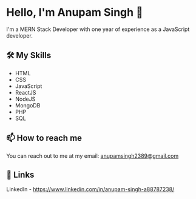 # Hello, I'm Anupam Singh 👋

I'm a MERN Stack Developer with one year of experience as a JavaScript developer. 

## 🛠️ My Skills
- HTML
- CSS
- JavaScript
- ReactJS
- NodeJS
- MongoDB
- PHP
- SQL

## 📫 How to reach me
You can reach out to me at my email: anupamsingh2389@gmail.com

## 🔗 Links
LinkedIn - https://www.linkedin.com/in/anupam-singh-a88787238/


<!--
**anupam-singh88/anupam-singh88** is a ✨ _special_ ✨ repository because its `README.md` (this file) appears on your GitHub profile.

Here are some ideas to get you started:

- 🔭 I’m currently working on ...
- 🌱 I’m currently learning ...
- 👯 I’m looking to collaborate on ...
- 🤔 I’m looking for help with ...
- 💬 Ask me about ...
- 📫 How to reach me: ...
- 😄 Pronouns: ...
- ⚡ Fun fact: ...
-->
